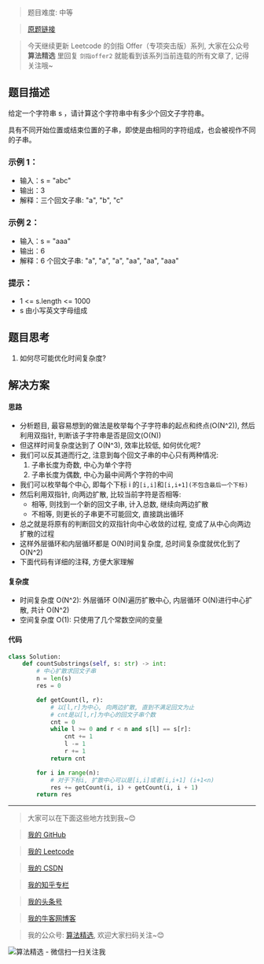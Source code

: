 > 题目难度: 中等

> [原题链接](https://leetcode.cn/problems/a7VOhD)

> 今天继续更新 Leetcode 的剑指 Offer（专项突击版）系列, 大家在公众号 **算法精选** 里回复 `剑指offer2` 就能看到该系列当前连载的所有文章了, 记得关注哦~

## 题目描述

给定一个字符串 s ，请计算这个字符串中有多少个回文子字符串。

具有不同开始位置或结束位置的子串，即使是由相同的字符组成，也会被视作不同的子串。

### 示例 1：

- 输入：s = "abc"
- 输出：3
- 解释：三个回文子串: "a", "b", "c"

### 示例 2：

- 输入：s = "aaa"
- 输出：6
- 解释：6 个回文子串: "a", "a", "a", "aa", "aa", "aaa"

### 提示：

- 1 <= s.length <= 1000
- s 由小写英文字母组成

## 题目思考

1. 如何尽可能优化时间复杂度?

## 解决方案

#### 思路

- 分析题目, 最容易想到的做法是枚举每个子字符串的起点和终点(O(N^2)), 然后利用双指针, 判断该子字符串是否是回文(O(N))
- 但这样时间复杂度达到了 O(N^3), 效率比较低, 如何优化呢?
- 我们可以反其道而行之, 注意到每个回文子串的中心只有两种情况:
  1. 子串长度为奇数, 中心为单个字符
  2. 子串长度为偶数, 中心为最中间两个字符的中间
- 我们可以枚举每个中心, 即每个下标 i 的`[i,i]`和`[i,i+1](不包含最后一个下标)`
- 然后利用双指针, 向两边扩散, 比较当前字符是否相等:
  - 相等, 则找到一个新的回文子串, 计入总数, 继续向两边扩散
  - 不相等, 则更长的子串更不可能回文, 直接跳出循环
- 总之就是将原有的判断回文的双指针向中心收敛的过程, 变成了从中心向两边扩散的过程
- 这样外层循环和内层循环都是 O(N)时间复杂度, 总时间复杂度就优化到了 O(N^2)
- 下面代码有详细的注释, 方便大家理解

#### 复杂度

- 时间复杂度 O(N^2): 外层循环 O(N)遍历扩散中心, 内层循环 O(N)进行中心扩散, 共计 O(N^2)
- 空间复杂度 O(1): 只使用了几个常数空间的变量

#### 代码

```python
class Solution:
    def countSubstrings(self, s: str) -> int:
        # 中心扩散求回文子串
        n = len(s)
        res = 0

        def getCount(l, r):
            # 以[l,r]为中心, 向两边扩散, 直到不满足回文为止
            # cnt是以[l,r]为中心的回文子串个数
            cnt = 0
            while l >= 0 and r < n and s[l] == s[r]:
                cnt += 1
                l -= 1
                r += 1
            return cnt

        for i in range(n):
            # 对于下标i, 扩散中心可以是[i,i]或者[i,i+1] (i+1<n)
            res += getCount(i, i) + getCount(i, i + 1)
        return res
```

---

> 大家可以在下面这些地方找到我~😊

> [我的 GitHub](https://github.com/zjulyx)

> [我的 Leetcode](https://leetcode-cn.com/u/suibianfahui/)

> [我的 CSDN](https://me.csdn.net/zjulyx1993)

> [我的知乎专栏](https://zhuanlan.zhihu.com/c_1242508721932464128)

> [我的头条号](https://www.toutiao.com/c/user/1090304683804520/#mid=1671643017345028)

> [我的牛客网博客](https://blog.nowcoder.net/zjulyx)

> 我的公众号: [算法精选](https://mp.weixin.qq.com/s?__biz=MzA5MDk1MjI5MA==&mid=2247484158&idx=1&sn=90176bac32cf7af40e4074c721fd8a95&chksm=900285f3a7750ce5a068c9c9773781461819633f2fd60533732637ec9520c908371ebc218d49&scene=178&cur_album_id=1386231241346859009#rd), 欢迎大家扫码关注~😊

![算法精选 - 微信扫一扫关注我](https://pic1.zhimg.com/80/v2-7c988a7b35886df51596ef23616764ac_1440w.jpg)
